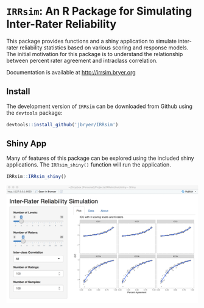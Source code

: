 # `IRRsim`: An R Package for Simulating Inter-Rater Reliability

This package provides functions and a shiny application to simulate inter-rater 
reliability statistics based on various scoring and response models. The initial motivation for 
this package is to understand the relationship between percent rater agreement and intraclass correlation.

Documentation is available at http://irrsim.bryer.org

## Install

The development version of `IRRsim` can be downloaded from Github using the `devtools` package:

```r
devtools::install_github('jbryer/IRRsim')
```

## Shiny App

Many of features of this package can be explored using the included shiny applications. The `IRRsim_shiny()` function will run the application.

```r
IRRsim::IRRsim_shiny()
```

![IRRsim Shiny App](IRRsimScreen.png)

